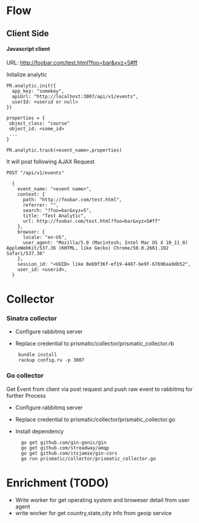 # Flow
## Client Side
#### Javascript client
  URL: http://foobar.com/test.html?foo=bar&xyz=5#ff
  
  Initalize analytic
  
    PR.analytic.init({
      app_key: "somekey",
      apiUrl: "http://localhost:3007/api/v1/events",
      userId: <userid or null>
    })
    
    properties = {
     object_class: "course"
     object_id: <some_id>
     ...
    }
    
    PR.analytic.track(<event_name>,properties)

  It will post following AJAX Request
  
    POST "/api/v1/events" 
  
      {
        event_name: "<event name>",
        context: {
          path: "http://foobar.com/test.html",
          referrer: "",
          search: "?foo=bar&xyz=5",
          title: "Test Analytic",
          url: http://foobar.com/test.html?foo=bar&xyz=5#ff"
        },
        browser: {
          locale: "en-US",
          user_agent: "Mozilla/5.0 (Macintosh; Intel Mac OS X 10_11_0) AppleWebKit/537.36 (KHTML, like Gecko) Chrome/50.0.2661.102 Safari/537.36"
        },
        session_id: "<UUID> like 0eb9f36f-ef19-4487-be9f-67696aa9db52",
        user_id: <userid>,
      }

# Collector
### Sinatra collector        
 - Configure rabbitmq server
 - Replace credential to prismatic/collector/prismatic_collector.rb
 
        bundle install
        rackup config.ru -p 3007

### Go collector
Get Event from client via post request and push raw event to rabbitmq for further Process    

* Configure rabbitmq server
* Replace credential to prismatic/collector/prismatic_collector.go
* Install dependency
 
        go get github.com/gin-gonic/gin
        go get github.com/streadway/amqp
        go get github.com/itsjamie/gin-cors
        go run prismatic/collector/prismatic_collector.go




# Enrichment (TODO)
* Write worker for get operating system and broweser detail from user agent
* write worker for get country,state,city info from geoip service

